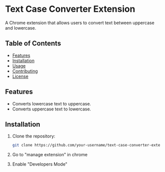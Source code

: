 # Text Case Converter Extension

A Chrome extension that allows users to convert text between uppercase and lowercase.

## Table of Contents

- [Features](#features)
- [Installation](#installation)
- [Usage](#usage)
- [Contributing](#contributing)
- [License](#license)

## Features

- Converts lowercase text to uppercase.
- Converts uppercase text to lowercase.

## Installation
1. Clone the repository:

   ```bash
   git clone https://github.com/your-username/text-case-converter-extension.git

2. Go to "manage extension" in chrome
3. Enable "Developers Mode"
   
